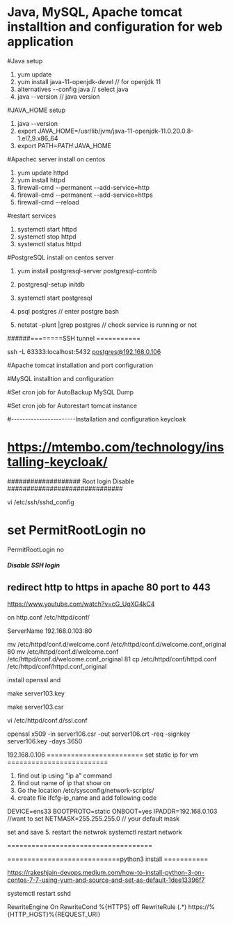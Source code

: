# Java, MySQL, Apache tomcat installtion and configuration for web application 

#Java setup
  1. yum update
  2. yum install java-11-openjdk-devel // for openjdk 11
  3. alternatives --config java  // select java
  4. java --version // java version

 #JAVA_HOME setup
 1. java --version
 2. export JAVA_HOME=/usr/lib/jvm/java-11-openjdk-11.0.20.0.8-1.el7_9.x86_64
 3. export PATH=$PATH:$JAVA_HOME 


 


#Apachec server install on centos 

 1. yum update httpd
 2. yum install httpd
 3. firewall-cmd --permanent --add-service=http
 4. firewall-cmd --permanent --add-service=https
 5. firewall-cmd --reload

 #restart services 

 1. systemctl start httpd
 2. systemctl stop httpd
 3. systemctl status httpd


 #PostgreSQL install on centos server

 1. yum install postgresql-server postgresql-contrib
 2. postgresql-setup initdb
 3. systemctl start postgresql  

 5. psql postgres // enter postgre bash 

 6. netstat -plunt |grep postgres //  check service is running or not 

 ######========SSH tunnel ===========

 ssh -L 63333:localhost:5432 postgres@192.168.0.106


#Apache tomcat installation and port configuration



#MySQL installtion and configuration






#Set cron job for AutoBackup MySQL Dump




#Set cron job for Autorestart tomcat instance



#-----------------------Installation and configuration keycloak

# https://mtembo.com/technology/installing-keycloak/



################### Root login Disable ############################## 

vi /etc/ssh/sshd_config

# set PermitRootLogin no

PermitRootLogin no

##### Disable SSH login ###############################


## redirect http to https in apache 80 port to 443 ###

https://www.youtube.com/watch?v=cG_UqXG4kC4

on http.conf /etc/httpd/conf/

ServerName 192.168.0.103:80

   mv /etc/httpd/conf.d/welcome.conf /etc/httpd/conf.d/welcome.conf_original
   80  mv /etc/httpd/conf.d/welcome.conf /etc/httpd/conf.d/welcome.conf_original
   81  cp /etc/httpd/conf/httpd.conf /etc/httpd/conf/httpd.conf_original


install openssl and 

 make server103.key

make server103.csr

 vi /etc/httpd/conf.d/ssl.conf
 
 openssl x509 -in server106.csr -out server106.crt -req -signkey server106.key -days 3650




192.168.0.106
 ======================== set static ip for vm =========================
 1. find out ip using "ip a" command
 2. find out name of ip that show on
 3. Go the location /etc/sysconfig/network-scripts/
 4. create file ifcfg-ip_name and add following code

DEVICE=ens33
BOOTPROTO=static
ONBOOT=yes
IPADDR=192.168.0.103  //want to set
NETMASK=255.255.255.0  // your default mask

set and save
5. restart the netwrok
   systemctl restart network


====================================   


============================python3 install ===========

https://rakeshjain-devops.medium.com/how-to-install-python-3-on-centos-7-7-using-yum-and-source-and-set-as-default-1dee13396f7



systemctl restart sshd



RewriteEngine On 
RewriteCond %{HTTPS} off 
RewriteRule (.*) https://%{HTTP_HOST}%{REQUEST_URI}